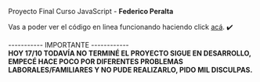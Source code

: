 Proyecto Final Curso JavaScript - <strong>Federico Peralta</strong> 

Vas a poder ver el código en linea funcionando haciendo click <a href="http://proyecto-final.fedevcode.com/" target="_blank">acá</a>. ✔️

----------- IMPORTANTE ------------<br>
<strong>HOY 17/10 TODAVÍA NO TERMINÉ EL PROYECTO SIGUE EN DESARROLLO, EMPECÉ HACE POCO POR DIFERENTES PROBLEMAS LABORALES/FAMILIARES Y NO PUDE REALIZARLO, PIDO MIL DISCULPAS.</strong>
